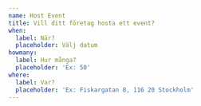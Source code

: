 ```yaml
---
name: Host Event
title: Vill ditt företag hosta ett event?
when:
  label: När?
  placeholder: Välj datum
howmany:
  label: Hur många?
  placeholder: 'Ex: 50'
where:
  label: Var?
  placeholder: 'Ex: Fiskargatan 8, 116 20 Stockholm'
---
```


